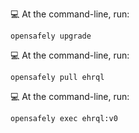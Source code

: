 :computer: At the command-line, run:

```
opensafely upgrade
```

:computer: At the command-line, run:

```
opensafely pull ehrql
```

:computer: At the command-line, run:

```
opensafely exec ehrql:v0
```
